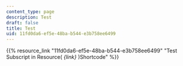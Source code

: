 ```yaml
---
content_type: page
description: Test
draft: false
title: Test
uid: 11fd0da6-ef5e-48ba-b544-e3b758ee6499
---
```

{{% resource_link "11fd0da6-ef5e-48ba-b544-e3b758ee6499" "Test Subscript in Resource\( _{link}_ \)Shortcode" %}}